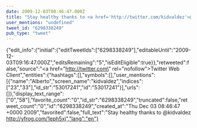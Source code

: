 ```yaml
---
date: 2009-12-03T08:46:47.000Z
title: "Stay healthy thanks to <a href='http://twitter.com/kidvaldez'>@kidvaldez</a> http://yfrog.com/1eph5xj″"
user_mentions: "undefined"
tweet_id: "6298338249"
pub_type: "tweet"
---
```

{"edit_info":{"initial":{"editTweetIds":["6298338249"],"editableUntil":"2009-12-03T09:16:47.000Z","editsRemaining":"5","isEditEligible":true}},"retweeted":false,"source":"<a href=\"http://twitter.com\" rel=\"nofollow\">Twitter Web Client</a>","entities":{"hashtags":[],"symbols":[],"user_mentions":[{"name":"Alberto","screen_name":"kidvaldez","indices":["23","33"],"id_str":"53017241","id":"53017241"}],"urls":[]},"display_text_range":["0","58"],"favorite_count":"0","id_str":"6298338249","truncated":false,"retweet_count":"0","id":"6298338249","created_at":"Thu Dec 03 08:46:47 +0000 2009","favorited":false,"full_text":"Stay healthy thanks to @kidvaldez http://yfrog.com/1eph5xj","lang":"en"}
